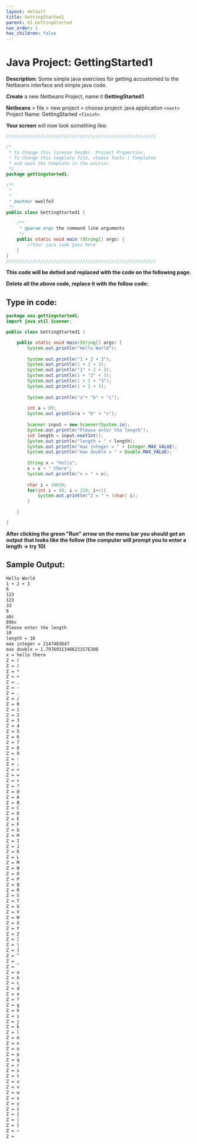 ```yaml
---
layout: default
title: GettingStarted1
parent: 01.GettingStarted
nav_order: 1
has_children: false
---
```


# Java Project: GettingStarted1

**Description:** Some simple java exercises for getting accustomed to the Netbeans interface and simple java code.

**Create** a new Netbeans Project, name it **GettingStarted1**

**Netbeans** > file > new project > choose project: java application ```<next>``` Project Name: GettingStarted ```<finish>```

**Your screen** will now look something like:

```java
/////////////////////////////////////////////////////////

/*
 * To Change this license header, Project Properties.
 * To Change this template file, choose Tools | Templates
 * and open the template in the editior.
 */
package gettingstarted1;

/**
 *
 *
 * @author wwolfe3
 */
public class GettingStarted1 {

    /**
     * @param args the command line arguments
     */
    public static void main (String[] args) {
        //Your java code goes here
    }
} 
/////////////////////////////////////////////////////////
```

**This code will be delted and replaced with the code on the following page.**

**Delete all the above code, replace it with the follow code:**

## Type in code:

```java
package asu.gettingstarted1;
import java.util.Scanner;

public class GettingStarted1 {

    public static void main(String[] args) {
        System.out.println("Hello World");
        
        System.out.println("1 + 2 + 3");
        System.out.println(1 + 2 + 3);
        System.out.println("1" + 2 + 3);
        System.out.println(1 + "2" + 3);
        System.out.println(1 + 2 + "3");
        System.out.println(1 + 2 + 3);
        
        System.out.println("a"+ "b" + "c");
        
        int a = 89;
        System.out.println(a + "b" + "c");
        
        Scanner input = new Scanner(System.in);
        System.out.println("Please enter the length");
        int length = input.nextInt();
        System.out.println("length = " + length);
        System.out.println("max integer = " + Integer.MAX_VALUE);
        System.out.println("max double = " + Double.MAX_VALUE);
        
        String x = "hello";
        x = x + " there";
        System.out.println("x = " + x);
        
        char z = 10036;
        for(int i = 40; i < 128; i++){
            System.out.println("Z = " + (char) i);
        }

    }

}
```

**After clicking the green "Run" arrow on the menu bar you should get an output that looks like the follow (the computer will prompt you to enter a length → try 10)**

## Sample Output:
```txt
Hello World
1 + 2 + 3
6
123
123
33
6
abc
89bc
Please enter the length
10
length = 10
max integer = 2147483647
max double = 1.7976931348623157E308
x = hello there
Z = (
Z = )
Z = *
Z = +
Z = ,
Z = -
Z = .
Z = /
Z = 0
Z = 1
Z = 2
Z = 3
Z = 4
Z = 5
Z = 6
Z = 7
Z = 8
Z = 9
Z = :
Z = ;
Z = <
Z = =
Z = >
Z = ?
Z = @
Z = A
Z = B
Z = C
Z = D
Z = E
Z = F
Z = G
Z = H
Z = I
Z = J
Z = K
Z = L
Z = M
Z = N
Z = O
Z = P
Z = Q
Z = R
Z = S
Z = T
Z = U
Z = V
Z = W
Z = X
Z = Y
Z = Z
Z = [
Z = \
Z = ]
Z = ^
Z = _
Z = `
Z = a
Z = b
Z = c
Z = d
Z = e
Z = f
Z = g
Z = h
Z = i
Z = j
Z = k
Z = l
Z = m
Z = n
Z = o
Z = p
Z = q
Z = r
Z = s
Z = t
Z = u
Z = v
Z = w
Z = x
Z = y
Z = z
Z = {
Z = |
Z = }
Z = ~
Z = 
```